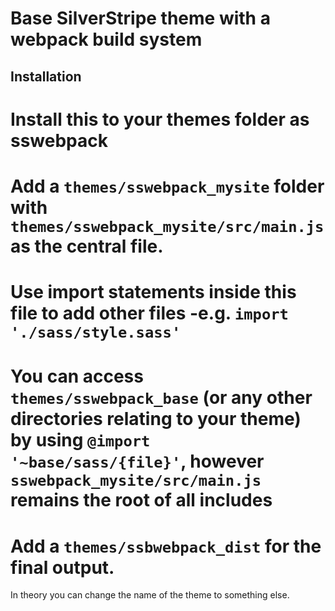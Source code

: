# Base SilverStripe theme with a webpack build system

## Installation

 # Install this to your themes folder as sswebpack
 # Add a `themes/sswebpack_mysite` folder with  `themes/sswebpack_mysite/src/main.js` as the central file.
 # Use import statements inside this file to add other files -e.g. `import './sass/style.sass'`
 # You can access `themes/sswebpack_base` (or any other directories relating to your theme) by using `@import '~base/sass/{file}'`, however `sswebpack_mysite/src/main.js` remains the root of all includes
 # Add a `themes/ssbwebpack_dist` for the final output.

In theory you can change the name of the theme to something else.

